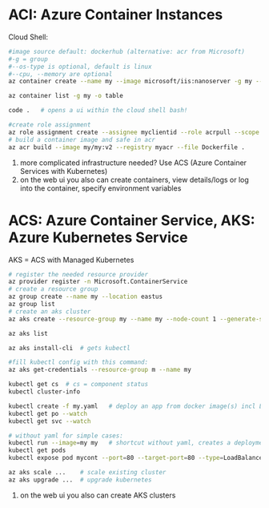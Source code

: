 # ACI: Azure Container Instances
Cloud Shell:
```sh
#image source default: dockerhub (alternative: acr from Microsoft)
#-g = group
#--os-type is optional, default is linux
#--cpu, --memory are optional
az container create --name my --image microsoft/iis:nanoserver -g my --ip-address public --os-type Windows --cpu 2 --memory 3.5

az container list -g my -o table

code .   # opens a ui within the cloud shell bash!

#create role assignment
az role assignment create --assignee myclientid --role acrpull --scope myarcid
# build a container image and safe in acr
az acr build --image my/my:v2 --registry myacr --file Dockerfile .
```
1. more complicated infrastructure needed? Use ACS (Azure Container Services with Kubernetes)
1. on the web ui you also can create containers, view details/logs or log into the container, specify environment variables

# ACS: Azure Container Service, AKS: Azure Kubernetes Service
AKS = ACS with Managed Kubernetes
```sh
# register the needed resource provider
az provider register -n Microsoft.ContainerService
# create a resource group
az group create --name my --location eastus
az group list
# create an aks cluster
az aks create --resource-group my --name my --node-count 1 --generate-ssh-keys

az aks list

az aks install-cli  # gets kubectl

#fill kubectl config with this command:
az aks get-credentials --resource-group m --name my

kubectl get cs  # cs = component status
kubectl cluster-info

kubectl create -f my.yaml   # deploy an app from docker image(s) incl LoadBalancer
kubectl get po --watch
kubectl get svc --watch

# without yaml for simple cases:
kubectl run --image=my my   # shortcut without yaml, creates a deployment
kubectl get pods
kubectl expose pod mycont --port=80 --target-port=80 --type=LoadBalancer

az aks scale ...    # scale existing cluster
az aks upgrade ...  # upgrade kubernetes
```
1. on the web ui you also can create AKS clusters
